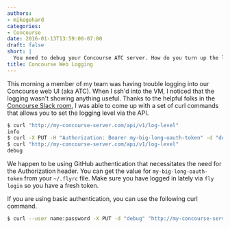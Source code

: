 ```yaml
---
authors:
- mikegehard
categories:
- Concourse
date: 2016-01-13T13:59:00-07:00
draft: false
short: |
  You need to debug your Concourse ATC server. How do you turn up the logging level to allow that?
title: Concourse Web Logging
---
```


This morning a member of my team was having trouble logging into our Concourse web UI (aka ATC).
When I ssh'd into the VM, I noticed that the logging wasn't showing anything useful. Thanks to the
helpful folks in the [Concourse Slack room](http://slack.concourse.ci/), I was able to come up with a
set of curl commands that allows you to set the logging level via the API.

~~~bash
$ curl "http://my-concourse-server.com/api/v1/log-level"
info
$ curl -X PUT -H "Authorization: Bearer my-big-long-oauth-token" -d "debug" "http://my-concourse-server.com/api/v1/log-level"
$ curl "http://my-concourse-server.com/api/v1/log-level"
debug
~~~

We happen to be using GitHub authentication that necessitates the need for the Authorization header. You can get the value
for `my-big-long-oauth-token` from your `~/.flyrc` file. Make sure you have logged in lately via `fly login` so you have a fresh token.

If you are using basic authentication, you can use the following curl command.

~~~bash
$ curl --user name:password -X PUT -d "debug" "http://my-concourse-server.com/api/v1/log-level"
~~~
